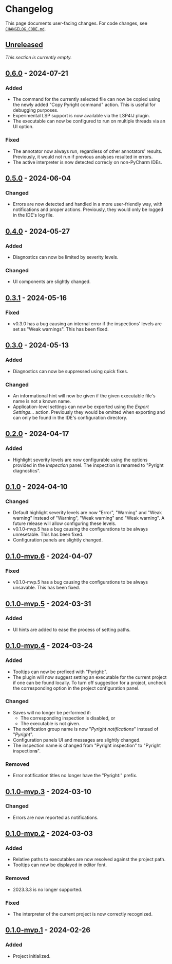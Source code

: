 <!-- Keep a Changelog guide -> https://keepachangelog.com -->

# Changelog

This page documents user-facing changes.
For code changes, see [`CHANGELOG_CODE.md`][_-1].


  [_-1]: ./CHANGELOG_CODE.md


## [Unreleased]

<i>This section is currently empty.</i>


## [0.6.0] - 2024-07-21

### Added

* The command for the currently selected file can now be copied
  using the newly added "Copy Pyright command" action.
  This is useful for debugging purposes.
* Experimental LSP support is now available via the LSP4IJ plugin.
* The executable can now be configured to run on multiple threads
  via an UI option.

### Fixed

* The annotator now always run, regardless of other annotators' results.
  Previously, it would not run if previous analyses resulted in errors.
* The active interpreter is now detected correcly on non-PyCharm IDEs.


## [0.5.0] - 2024-06-04

### Changed

* Errors are now detected and handled in a more user-friendly way,
  with notifications and proper actions.
  Previously, they would only be logged in the IDE's log file.


## [0.4.0] - 2024-05-27

### Added

* Diagnostics can now be limited by severity levels.

### Changed

* UI components are slightly changed.


## [0.3.1] - 2024-05-16

### Fixed

* v0.3.0 has a bug causing an internal error
  if the inspections' levels are set as "Weak warnings".
  This has been fixed.


## [0.3.0] - 2024-05-13

### Added

* Diagnostics can now be suppressed using quick fixes.

### Changed

* An informational hint will now be given if
  the given executable file's name is not a known name.
* Application-level settings can now be exported using the
  <i>Export Settings...</i> action.
  Previously they would be omitted when exporting
  and can only be found in the IDE's configuration directory.


## [0.2.0] - 2024-04-17

### Added

* Highlight severity levels are now configurable
  using the options provided in the <i>Inspection</i> panel.
  The inspection is renamed to "Pyright diagnostics".


## [0.1.0] - 2024-04-10

### Changed

* Default highlight severity levels are now
  "Error", "Warning" and "Weak warning" instead of
  "Warning", "Weak warning" and "Weak warning".
  A future release will allow configuring these levels.
* v0.1.0-mvp.5 has a bug causing the configurations to be always unresetable.
  This has been fixed.
* Configuration panels are slightly changed.


## [0.1.0-mvp.6] - 2024-04-07

### Fixed

* v0.1.0-mvp.5 has a bug causing the configurations to be always unsavable.
  This has been fixed.


## [0.1.0-mvp.5] - 2024-03-31

### Added

* UI hints are added to ease the process of setting paths.


## [0.1.0-mvp.4] - 2024-03-24

### Added

* Tooltips can now be prefixed with "Pyright:".
* The plugin will now suggest setting an executable
  for the current project if one can be found locally.
  To turn off suggestion for a project, uncheck
  the corresponding option in the project configuration panel.

### Changed

* Saves will no longer be performed if:
  * The corresponding inspection is disabled, or
  * The executable is not given.
* The notification group name is now "*Pyright notifications*"
  instead of "*Pyright*".
* Configuration panels UI and messages are slightly changed.
* The inspection name is changed from "Pyright inspection"
  to "Pyright inspection<b>s</b>".

### Removed

* Error notification titles no longer have the "Pyright:" prefix.


## [0.1.0-mvp.3] - 2024-03-10

### Changed

* Errors are now reported as notifications.


## [0.1.0-mvp.2] - 2024-03-03

### Added

* Relative paths to executables are now resolved against the project path.
* Tooltips can now be displayed in editor font.

### Removed

* 2023.3.3 is no longer supported.

### Fixed

* The interpreter of the current project is now correctly recognized.


## [0.1.0-mvp.1] - 2024-02-26

### Added

* Project initialized.


  [Unreleased]: https://github.com/InSyncWithFoo/pyright-for-pycharm/compare/v0.6.0..HEAD
  [0.6.0]: https://github.com/InSyncWithFoo/pyright-for-pycharm/compare/v0.5.0..v0.6.0
  [0.5.0]: https://github.com/InSyncWithFoo/pyright-for-pycharm/compare/v0.4.0..v0.5.0
  [0.4.0]: https://github.com/InSyncWithFoo/pyright-for-pycharm/compare/v0.3.1..v0.4.0
  [0.3.1]: https://github.com/InSyncWithFoo/pyright-for-pycharm/compare/v0.3.0..v0.3.1
  [0.3.0]: https://github.com/InSyncWithFoo/pyright-for-pycharm/compare/v0.2.0..v0.3.0
  [0.2.0]: https://github.com/InSyncWithFoo/pyright-for-pycharm/compare/v0.1.0..v0.2.0
  [0.1.0]: https://github.com/InSyncWithFoo/pyright-for-pycharm/compare/v0.1.0-mvp.6..v0.1.0
  [0.1.0-mvp.6]: https://github.com/InSyncWithFoo/pyright-for-pycharm/compare/v0.1.0-mvp.5..v0.1.0-mvp.6
  [0.1.0-mvp.5]: https://github.com/InSyncWithFoo/pyright-for-pycharm/compare/v0.1.0-mvp.4..v0.1.0-mvp.5
  [0.1.0-mvp.4]: https://github.com/InSyncWithFoo/pyright-for-pycharm/compare/v0.1.0-mvp.3..v0.1.0-mvp.4
  [0.1.0-mvp.3]: https://github.com/InSyncWithFoo/pyright-for-pycharm/compare/v0.1.0-mvp.2..v0.1.0-mvp.3
  [0.1.0-mvp.2]: https://github.com/InSyncWithFoo/pyright-for-pycharm/compare/v0.1.0-mvp.1..v0.1.0-mvp.2
  [0.1.0-mvp.1]: https://github.com/InSyncWithFoo/pyright-for-pycharm/commits
